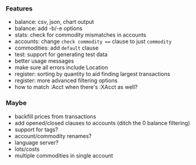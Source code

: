 ### Features

* balance: csv, json, chart output
* balance: add -b/-e options
* stats: check for commodity mismatches in accounts
* accounts: change `check commodity ==` clause to just `commodity`
* commodities: add `default` clause
* test: support for generating test data
* better usage messages
* make sure all errors include Location
* register: sorting by quantity to aid finding largest transactions
* register: more advanced filtering options
* how to match :Acct when there's :XAcct as well?

### Maybe

* backfill prices from transactions
* add opened/closed clauses to accounts (ditch the 0 balance filtering)
* support for tags?
* account/commodity renames?
* language server?
* lots/costs
* multiple commodities in single account